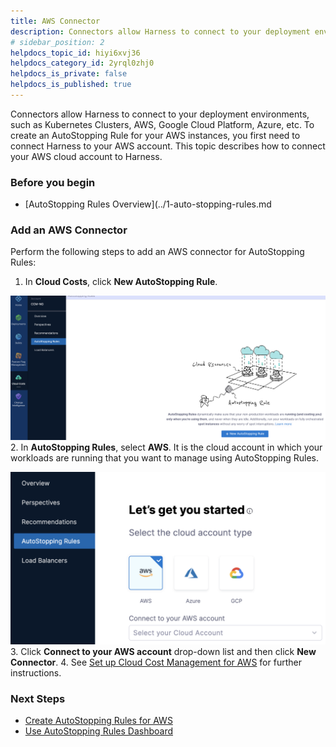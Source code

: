 ```yaml
---
title: AWS Connector 
description: Connectors allow Harness to connect to your deployment environments, such as Kubernetes Clusters, AWS, Google Cloud Platform, Azure, etc. This topic describes how to link your AWS cloud account to Harness.
# sidebar_position: 2
helpdocs_topic_id: hiyi6xvj36
helpdocs_category_id: 2yrql0zhj0
helpdocs_is_private: false
helpdocs_is_published: true
---
```


Connectors allow Harness to connect to your deployment environments, such as Kubernetes Clusters, AWS, Google Cloud Platform, Azure, etc. To create an AutoStopping Rule for your AWS instances, you first need to connect Harness to your AWS account. This topic describes how to connect your AWS cloud account to Harness.

### Before you begin

* [AutoStopping Rules Overview](../1-auto-stopping-rules.md

### Add an AWS Connector

Perform the following steps to add an AWS connector for AutoStopping Rules:

1. In **Cloud Costs**, click **New AutoStopping Rule**.

  ![](./static/connect-to-an-aws-connector-00.png)
2. In **AutoStopping Rules**, select **AWS**. It is the cloud account in which your workloads are running that you want to manage using AutoStopping Rules.

  ![](./static/connect-to-an-aws-connector-01.png)
3. Click **Connect to your AWS account** drop-down list and then click **New Connector**.
4. See [Set up Cloud Cost Management for AWS](../../../2-getting-started-ccm/4-set-up-cloud-cost-management/set-up-cost-visibility-for-aws.md) for further instructions.

### Next Steps

* [Create AutoStopping Rules for AWS](../4-create-auto-stopping-rules/create-autostopping-rules-aws.md)
* [Use AutoStopping Rules Dashboard](../4-create-auto-stopping-rules/autostopping-dashboard.md)

